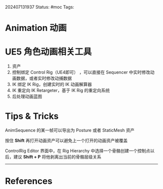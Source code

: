 202407131937
Status: #moc
Tags:
# Animation 动画

# UE5 角色动画相关工具
1. 资产
2. 控制绑定 Control Rig（UE4即可） ，可以直接在 Sequencer 中实时修改动画数据，或者实时修改动捕数据
3. IK 绑定 IK Rig，创建实时的 IK 动画解算器
4. IK 重定向 IK Retargeter，基于 IK Rig 的重定向系统
5. 后处理动画蓝图

# Tips & Tricks
AnimSequence 的某一帧可以导出为 Posture 或者 StaticMesh 资产

按住 **Shift** 再打开动画资产可以避免上一个打开的动画资产被覆盖

ControlRig Editor 界面中，在 Rig Hierarchy 中选择一个骨骼创建一个控制点以后，建议 **Shift + P** 将他剥离出当前的骨骼层级关系

---
# References